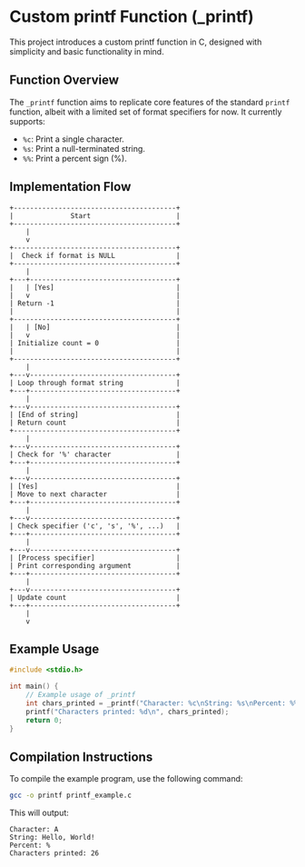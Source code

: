 # Custom printf Function (_printf)

This project introduces a custom printf function in C, designed with simplicity and basic functionality in mind.

## Function Overview

The `_printf` function aims to replicate core features of the standard `printf` function, albeit with a limited set of format specifiers for now. It currently supports:

- `%c`: Print a single character.
- `%s`: Print a null-terminated string.
- `%%`: Print a percent sign (%).

## Implementation Flow

```plaintext
+----------------------------------------+
|              Start                     |
+----------------------------------------+
    |
    v
+----------------------------------------+
|  Check if format is NULL               |
+----------------------------------------+
    |
+---+------------------------------------+
|   | [Yes]                              |
|   v                                    |
| Return -1                              |
|                                        |
+----------------------------------------+
|   | [No]                               |
|   v                                    |
| Initialize count = 0                   |
|                                        |
+----------------------------------------+
    |
+---v------------------------------------+
| Loop through format string             |
+---+------------------------------------+
    |
+---v------------------------------------+
| [End of string]                        |
| Return count                           |
+----------------------------------------+
    |
+---v------------------------------------+
| Check for '%' character                |
+---+------------------------------------+
    |
+---v------------------------------------+
| [Yes]                                  |
| Move to next character                 |
+---+------------------------------------+
    |
+---v------------------------------------+
| Check specifier ('c', 's', '%', ...)   |
+---+------------------------------------+
    |
+---v------------------------------------+
| [Process specifier]                    |
| Print corresponding argument           |
+---+------------------------------------+
    |
+---v------------------------------------+
| Update count                           |
+---+------------------------------------+
    |
    v
```

## Example Usage

```c
#include <stdio.h>

int main() {
    // Example usage of _printf
    int chars_printed = _printf("Character: %c\nString: %s\nPercent: %%\n", 'A', "Hello, World!");
    printf("Characters printed: %d\n", chars_printed);
    return 0;
}
```

## Compilation Instructions

To compile the example program, use the following command:

```bash
gcc -o printf printf_example.c
```

This will output:

```
Character: A
String: Hello, World!
Percent: %
Characters printed: 26
```
